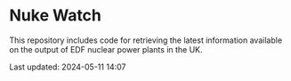 # Nuke Watch

This repository includes code for retrieving the latest information available on the output of EDF nuclear power plants in the UK.

Last updated: 2024-05-11 14:07
